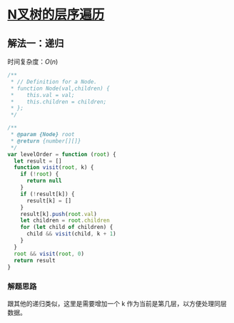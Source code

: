 # [N叉树的层序遍历](https://leetcode-cn.com/problems/n-ary-tree-level-order-traversal/description/)

## 解法一：递归

时间复杂度：$O(n)$

```javascript
/**
 * // Definition for a Node.
 * function Node(val,children) {
 *    this.val = val;
 *    this.children = children;
 * };
 */

/**
 * @param {Node} root
 * @return {number[][]}
 */
var levelOrder = function (root) {
  let result = []
  function visit(root, k) {
    if (!root) {
      return null
    }
    if (!result[k]) {
      result[k] = []
    }
    result[k].push(root.val)
    let children = root.children
    for (let child of children) {
      child && visit(child, k + 1)
    }
  }
  root && visit(root, 0)
  return result
}
```



### 解题思路

跟其他的递归类似，这里是需要增加一个 k 作为当前是第几层，以方便处理同层数据。